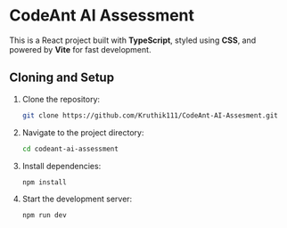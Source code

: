 # CodeAnt AI Assessment

This is a React project built with **TypeScript**, styled using **CSS**, and powered by **Vite** for fast development.

## Cloning and Setup
1. Clone the repository:
   ```bash
   git clone https://github.com/Kruthik111/CodeAnt-AI-Assesment.git
2. Navigate to the project directory:
   ```bash
   cd codeant-ai-assessment
3. Install dependencies:
   ```bash
   npm install
4. Start the development server:
   ```bash
   npm run dev 
